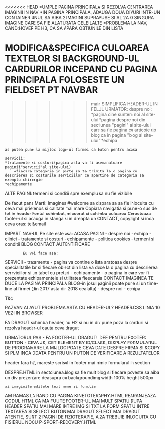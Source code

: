 <<<<<<< HEAD
*UMPLE PAGINA PRINCIPALA SI REZOLVA CENTRAREA IMAGINII IN NAV
*IN PAGINA PRINCIPALA, ADAUGA DOUA DIVURI INTR-UN CONTAINER UNUL SA AIBA 2 IMAGINI SUPRAPUSE SI
AL 2A O SINGURA IMAGINE CARE SA FIE ALATURATA CELEILALTE
*PROBLEMA LA NAV, CAND:HOVER PE H3, CA SA APARA OBTIUNILE DIN LISTA


MODIFICA&SPECIFICA CULOAREA TEXTELOR SI BACKGROUND-UL CARDURILOR INCEPAND CU PAGINA PRINCIPALA
FOLOSESTE UN FIELDSET PT NAVBAR
=======

>>>>>>> main
SIMPLIFICA HEADER-UL IN FELUL URMATOR:
    despre noi:
        *pagina cine suntem noi al site-ului
        *pagina despre noi din sectiunea "pagini" al site-ului care sa fie pagina cu articole tip blog ca in pagina "blog al site-ului"
        *echipa

    as putea pune la mijloc logo-ul firmei ca buton pentru acasa

    servicii:
    *tratamente si costuri(pagina asta va fi asemanatoare paginii"servicii"al site-ului)
        +fiecare categorie in parte sa te trimita la o pagina cu descrierea si costurile serviciilor ce apartine de categoria sa exemplu chirurgie
    *echipamente
ALTE PAGINI:
termeni si conditii spre exemplu sa nu fie vizibile


De facut pana Marti:
    Imaginea #welcome sa dispara sa sa fie inlocuita cu ceva mai prietenos si calitate mai mare
    Copiaza navigatia si pune-o sus de tot in header
    Fontul schimbat, micsorat si schimba culoarea
    Corecteaza footer-ul si adauga in stanga si in dreapta un CONTACT, copyright si inca ceva
                                                            oras:
                                                            tel&email
<!--  -->
IMPART NAV-UL
            Pe site este asa:
ACASA
PAGINI - despre noi
       - echipa
       - clinici
       - tratamente si costuri
       - echipamente
       - politica cookies
       - termeni si conditii
BLOG
CONTACT
AUTENTIFICARE
<!--  -->
            Eu voi face asa:
SERVICII
        - tratamente - pagina va contine o lista aratoasa despre specialitatile lor si fiecare obiect din lista va duce la o pagina cu descrierea serrviciilor si un tabel cu preturi
        - echipamente - o pagina in care vor fi prezentate echipamentele si utilitatea fieecaruia
CONTACT
IMAGINEA TE DUCE LA PAGINA PRINCIPALA
BLOG-in josul paginii poate pune si un time-line al firmei (din  2017 asta din 2018 cealalta)
        - despre noi
        - echipa

T&c

RAZVAN AI AVUT PROBLEMA ASTA CU HEADER-UL? HEADER.CSS LINIA 10 VEZI IN BROWSER


FA DRAGUT
schimba header, nu H2 si nu in div
pune poza la carduri
si rezolva header-ul
cauta ceva dragut

URMATORUL PAS - FA FOOTER-UL DRAGUT!
IDEE PENTRU FOOTER:
BUTTON - CEVA JS, GET ELEMENT BY ID/CLASS, DISPLAY FORMULARUL DE PROGRAMARE
LA MIJLOC POATE CEVA DATE DESPRE FIRMA SI &COPY SI PLM
INCA ODATA PENTRU UN PUTON DE VERIFICARE A REZULTATELOR




header fara h2, mareste scrisul
in footer mai nimic
formularul in section


DESPRE.HTML
in sectciunea.blog sa fie mult blog si fiecare poveste sa aiba un div.prezentare deasupra cu backgroundimg width 100% height 500px
<!-- in sectiunea.echipa flex-row-center -->
    si imaginile editate text nume si functia



AM RAMAS LA RAND CU PAGINA KINETOTERAPHY.HTML
    REARANJEAZA CODUL HTML CA MA FUUTE FOOTER-UL
MAI MULT SPATIU DUPA HEADER
SPATIU MAI MARE INTRE IMG SI TXT
LA FORM
    SPATIU INTRE TEXTAREA SI SELECT
    BUTON MAI DRAGUT
    SELECT MAI DRAGUT
ATENTIE, SUNT 2 PAGINI DE FIZIOTERAPIE, A 2A TREBUIE INLOCUITA CU FISIERUL NOOU P-SPORT-RECOVERY.HTML